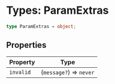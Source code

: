 # Types: ParamExtras

```ts
type ParamExtras = object;
```

## Properties

| Property | Type |
| ------ | ------ |
| <a id="invalid"></a> `invalid` | (`message?`) => `never` |
